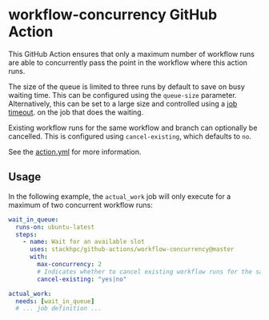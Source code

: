 # workflow-concurrency GitHub Action

This GitHub Action ensures that only a maximum number of workflow runs are able to
concurrently pass the point in the workflow where this action runs.

The size of the queue is limited to three runs by default to save on busy waiting time.
This can be configured using the `queue-size` parameter. Alternatively, this can be set
to a large size and controlled using a
[job timeout](https://docs.github.com/en/actions/using-workflows/workflow-syntax-for-github-actions#jobsjob_idtimeout-minutes).
on the job that does the waiting.

Existing workflow runs for the same workflow and branch can optionally be cancelled.
This is configured using `cancel-existing`, which defaults to `no`.

See the [action.yml](./action.yml) for more information.

## Usage

In the following example, the `actual_work` job will only execute for a maximum of
two concurrent workflow runs:

```yaml
wait_in_queue:
  runs-on: ubuntu-latest
  steps:
    - name: Wait for an available slot
      uses: stackhpc/github-actions/workflow-concurrency@master
      with:
        max-concurrency: 2
        # Indicates whether to cancel existing workflow runs for the same workflow/branch
        cancel-existing: "yes|no"

actual_work:
  needs: [wait_in_queue]
  # ... job definition ...
```
